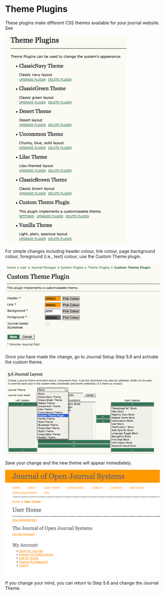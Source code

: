 # Theme Plugins

These plugins make different CSS themes available for your journal website. See 

![Themes Plugin](images/chapter5/plugin_themes.png)


For simple changes including header colour, link colour, page background colour, foreground (i.e., text) colour, use the Custom Theme plugin.

![Custom Theme Plugin](images/chapter5/plugin_custom_home.png)


Once you have made the change, go to Journal Setup Step 5.6 and activate the custom theme.  

![Enabling Custom Theme](images/chapter5/plugin_custom.png)


Save your change and the new theme will appear immediately.



![Custom Theme Example](images/chapter5/plugin_custom_view.png)

If you change your mind, you can return to Step 5.6 and change the Journal Theme.

